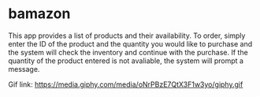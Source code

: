 # bamazon
This app provides a list of products and their availability.
To order, simply enter the ID of the product and the quantity you would like to purchase and the system will check the inventory and continue with the purchase.
If the quantity of the product entered is not avaliable, the system will prompt a message. 

Gif link: https://media.giphy.com/media/oNrPBzE7QtX3F1w3yo/giphy.gif
